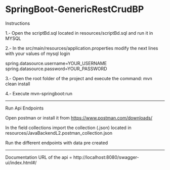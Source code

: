 # SpringBoot-GenericRestCrudBP

Instructions 

1.- Open the scriptBd.sql  located in resources/scriptBd.sql and run it in MYSQL

2.- In the src/main/resources/application.properties modify the next lines with your values of mysql login

spring.datasource.username=YOUR_USERNAME
spring.datasource.password=YOUR_PASSWORD

3.- Open the root folder of the project and execute the command: mvn clean install

4.- Execute mvn-springboot:run 


------------------

Run Api Endpoints

Open postman or install it from https://www.postman.com/downloads/ 

In the field collections import the collection (.json) located in resources/JavaBackendL2.postman_collection.json

Run the different endpoints with data pre created 

------------------

Documentation URL of the api = http://localhost:8080/swagger-ui/index.html#/
